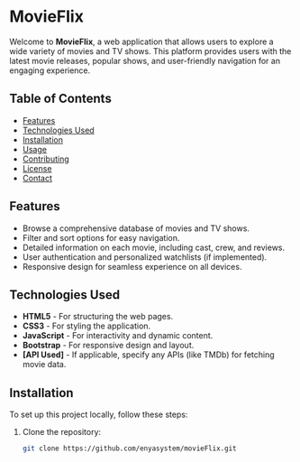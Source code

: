 # MovieFlix

Welcome to **MovieFlix**, a web application that allows users to explore a wide variety of movies and TV shows. This platform provides users with the latest movie releases, popular shows, and user-friendly navigation for an engaging experience.

## Table of Contents

- [Features](#features)
- [Technologies Used](#technologies-used)
- [Installation](#installation)
- [Usage](#usage)
- [Contributing](#contributing)
- [License](#license)
- [Contact](#contact)

## Features

- Browse a comprehensive database of movies and TV shows.
- Filter and sort options for easy navigation.
- Detailed information on each movie, including cast, crew, and reviews.
- User authentication and personalized watchlists (if implemented).
- Responsive design for seamless experience on all devices.

## Technologies Used

- **HTML5** - For structuring the web pages.
- **CSS3** - For styling the application.
- **JavaScript** - For interactivity and dynamic content.
- **Bootstrap** - For responsive design and layout.
- **[API Used]** - If applicable, specify any APIs (like TMDb) for fetching movie data.

## Installation

To set up this project locally, follow these steps:

1. Clone the repository:
   ```bash
   git clone https://github.com/enyasystem/movieFlix.git
